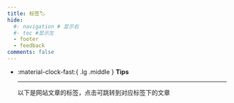```yaml
---
title: 标签🏷
hide:
  #- navigation # 显示右
  #- toc #显示左
  - footer
  - feedback
comments: false
---
```

<!-- # Tags -->

<div class="grid cards" markdown>

-   :material-clock-fast:{ .lg .middle } __Tips__

    ---

    以下是网站文章的标签，点击可跳转到对应标签下的文章

</div>

<!-- material/tags -->

<style>

.md-sidebar--primary {
  /* max-width: 1200px; */
  opacity: 0;
}
</style>